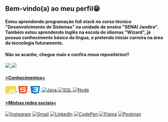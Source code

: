## Bem-vindo(a) ao meu perfil😁

#### Estou aprendendo programação full stack no curso técnico "Desenvolvimento de Sistemas" na unidade de ensino "SENAI Jandira". Também estou aprendendo Inglês na escola de idiomas "Wizard", já possuo conhecimento básico da língua, e pretendo iniciar carreira na área da tecnologia futuramente.
#### Não se acanhe, chegue mais e confira meus repositórios!! 

 <div>
   <a href="https://github.com/LeticiaMeloSilv">
   <img height="180em" src="https://github-readme-stats.vercel.app/api?username=LeticiaMeloSilv&show_icons=true&theme=tokyonight&include_all_commits=true&count_private=true"/>
   <img height="180em" src="https://github-readme-stats.vercel.app/api/top-langs/?username=LeticiaMeloSilv&layout=compact&langs_count=6&theme=tokyonight"/>
</div>

#### >Conhecimentos<
<div style="display: inline_block">
  <img align="center" alt="JS" height="25" width="35" src="https://raw.githubusercontent.com/devicons/devicon/master/icons/javascript/javascript-plain.svg">
  <img align="center" alt="HTML" height="25" width="35" src="https://raw.githubusercontent.com/devicons/devicon/master/icons/html5/html5-original.svg">
  <img align="center" alt="CSS" height="25" width="35" src="https://raw.githubusercontent.com/devicons/devicon/master/icons/css3/css3-original.svg">
  <img align="center" alt="Java" height="25" width="35" src="https://cdn.jsdelivr.net/gh/devicons/devicon/icons/java/java-original.svg">
  <img align="center" alt="SQL" height="30" width="40" src="https://cdn.jsdelivr.net/gh/devicons/devicon/icons/mysql/mysql-original-wordmark.svg" />
  <img align="center" alt="Node" height="25" width="35" src="https://cdn.jsdelivr.net/gh/devicons/devicon/icons/nodejs/nodejs-original.svg" />          
</div>

#### >Minhas redes sociais<
<div> 
  <a href="https://instagram.com/lehh_silv__"><img src="https://img.shields.io/badge/-Instagram-%23E4405F?style=for-the-badge&logo=instagram&logoColor=white" alt="Instagram" target="_blank"></a>
  <a href="mailto:leticia.ms2007@outlook.com"><img src="https://img.shields.io/badge/-Gmail-%23333?style=for-the-badge&logo=gmail&logoColor=white" alt="Gmail" target="_blank"></a>
  <a href="https://www.linkedin.com/in/let%C3%ADcia-melo-silva-238531291/" target="_blank"><img src="https://img.shields.io/badge/-LinkedIn-%230077B5?style=for-the-badge&logo=linkedin&logoColor=white" target="_blank" alt="LinkedIn"></a>
  <a href="https://codepen.io/LeticiaMeloSilv" target="_blank"><img src="https://img.shields.io/badge/Codepen-000000?style=for-the-badge&logo=codepen&logoColor=white" alt="CodePen"></a>
  <a href="https://www.figma.com/files/user/1200794996775732133?fuid=1200794996775732133" target="_blank"><img src="https://img.shields.io/badge/Figma-F24E1E?style=for-the-badge&logo=figma&logoColor=white" alt="Figma"></a>
   <a href="https://www.postman.com/science-participant-73629797" target="_blank"><img src="https://img.shields.io/badge/Postman-FF6C37?style=for-the-badge&logo=Postman&logoColor=white" alt="Postman"></a>

</div>
<!--https://github.com/alexandresanlim/Badges4-README.md-Profile/blob/master/README.md
    https://devicon.dev/-->
